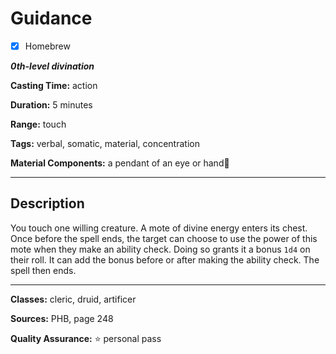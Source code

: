 # Guidance

- [x] Homebrew

***0th-level divination***

**Casting Time:** action

**Duration:** 5 minutes

**Range:** touch

**Tags:** verbal, somatic, material, concentration

**Material Components:** a pendant of an eye or hand

---

## Description
You touch one willing creature. A mote of divine energy enters its chest. Once before the spell ends, the target can choose to use the power of this mote when they make an ability check. Doing so grants it a bonus `1d4` on their roll. It can add the bonus before or after making the ability check. The spell then ends.

---

**Classes:** cleric, druid, artificer

**Sources:** PHB, page 248

**Quality Assurance:** :star: personal pass
